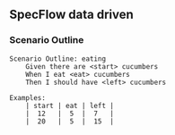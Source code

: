 ## SpecFlow data driven

### Scenario Outline

    Scenario Outline: eating
        Given there are <start> cucumbers
        When I eat <eat> cucumbers
        Then I should have <left> cucumbers

    Examples:
        | start | eat | left |
        |  12   |  5  |  7   |
        |  20   |  5  |  15  |